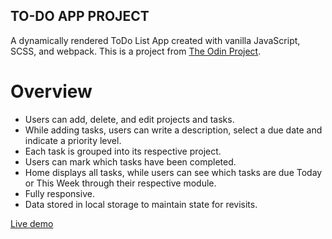 ## TO-DO APP PROJECT

A dynamically rendered ToDo List App created with vanilla JavaScript, SCSS, and webpack. This is a project from <a href="https://www.theodinproject.com/lessons/node-path-javascript-todo-list#project-solution">The Odin Project</a>. 

# Overview
- Users can add, delete, and edit projects and tasks.
- While adding tasks, users can write a description, select a due date and indicate a priority level.
- Each task is grouped into its respective project.
- Users can mark which tasks have been completed.
- Home displays all tasks, while users can see which tasks are due Today or This Week through their respective module.
- Fully responsive.
- Data stored in local storage to maintain state for revisits. 

<a href="https://kmak134.github.io/TOP_Todo/">Live demo</a>

